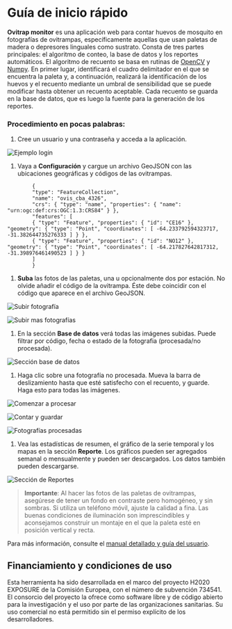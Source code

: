 # Guía de inicio rápido

**Ovitrap monitor** es una aplicación web para contar huevos de mosquito en fotografías de ovitrampas,
específicamente aquellas que usan paletas de madera o depresores linguales como sustrato.
Consta de tres partes principales: el algoritmo de conteo, la base de datos y los reportes automáticos.
El algoritmo de recuento se basa en rutinas de [OpenCV](https://github.com/opencv/opencv-python)
y [Numpy](https://numpy.org/).
En primer lugar, identificará el cuadro delimitador en el que se encuentra la paleta y, a continuación,
realizará la identificación de los huevos y el recuento mediante un umbral de sensibilidad que se puede modificar
hasta obtener un recuento aceptable.
Cada recuento se guarda en la base de datos, que es luego la fuente para la generación de los reportes.

### Procedimiento en pocas palabras:

1. Cree un usuario y una contraseña y acceda a la aplicación.

![Ejemplo login](src/assets/img/login_es.png)

1. Vaya a **Configuración** y cargue un archivo GeoJSON con las ubicaciones geográficas y códigos de las ovitrampas.


```
        {
        "type": "FeatureCollection",
        "name": "ovis_cba_4326",
        "crs": { "type": "name", "properties": { "name": "urn:ogc:def:crs:OGC:1.3:CRS84" } },
        "features": [
        { "type": "Feature", "properties": { "id": "CE16" }, "geometry": { "type": "Point", "coordinates": [ -64.233792594323717, -31.382644735276333 ] } },
        { "type": "Feature", "properties": { "id": "NO12" }, "geometry": { "type": "Point", "coordinates": [ -64.217827642817312, -31.398976461490523 ] } }
        ]
        }
```

1. **Suba** las fotos de las paletas, una u opcionalmente dos por estación. No olvide añadir el código de la ovitrampa. Éste debe coincidir con el código que aparece en el archivo GeoJSON.

![Subir fotografía](src/assets/img/upload_es.png)

![Subir mas fotografías](src/assets/img/upload_more_es.png)

1. En la sección **Base de datos** verá todas las imágenes subidas. Puede filtrar por código, fecha o estado de la fotografia (procesada/no procesada).

![Sección base de datos](src/assets/img/db_es.png)

1. Haga clic sobre una fotografía no procesada. Mueva la barra de deslizamiento hasta que esté satisfecho con el recuento, y guarde. Haga esto para todas las imágenes.

![Comenzar a procesar](src/assets/img/click_process_es.png)

![Contar y guardar](src/assets/img/count_and_save_es.png)

![Fotografías procesadas](src/assets/img/processed_es.png)

1. Vea las estadísticas de resumen, el gráfico de la serie temporal y los mapas en la sección **Reporte**. Los gráficos pueden ser agregados semanal o mensualmente y pueden ser descargados. Los datos también pueden descargarse.

![Sección de Reportes](src/assets/img/report_es.png)

> **Importante**: Al hacer las fotos de las paletas de ovitrampas, asegúrese de tener un fondo en contraste pero homogéneo, y sin sombras. Si utiliza un teléfono móvil, ajuste la calidad a fina. Las buenas condiciones de iluminación son imprescindibles y aconsejamos construir un montaje en el que la paleta esté en posición vertical y recta.

Para más información, consulte el [manual detallado y guía del usuario](es_detailed_user_guide.md).

## Financiamiento y condiciones de uso

Esta herramienta ha sido desarrollada en el marco del proyecto H2020 EXPOSURE de la Comisión Europea,
con el número de subvención 734541. El consorcio del proyecto la ofrece como software libre y de
código abierto para la investigación y el uso por parte de las organizaciones sanitarias.
Su uso comercial no está permitido sin el permiso explícito de los desarrolladores.